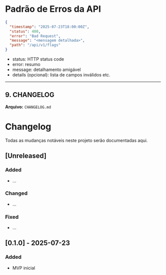 # Padrão de Erros da API

```json
{
  "timestamp": "2025-07-23T18:00:00Z",
  "status": 400,
  "error": "Bad Request",
  "message": "<mensagem detalhada>",
  "path": "/api/v1/flags"
}
```

- status: HTTP status code
- error: resumo
- message: detalhamento amigável
- details (opcional): lista de campos inválidos etc.

---

## 9. CHANGELOG

**Arquivo:** `CHANGELOG.md`

# Changelog

Todas as mudanças notáveis neste projeto serão documentadas aqui.

## [Unreleased]

### Added

- ...

### Changed

- ...

### Fixed

- ...

## [0.1.0] - 2025-07-23

### Added

- MVP inicial

